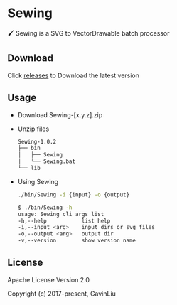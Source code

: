 # Sewing

🖌 Sewing is a SVG to VectorDrawable batch processor

## Download

Click [releases](https://github.com/Quickits/Sewing/releases) to Download the latest version

## Usage

- Download Sewing-[x.y.z].zip

- Unzip files

  ```bash
  Sewing-1.0.2
  ├── bin
  │   ├── Sewing
  │   └── Sewing.bat
  └── lib
  ```

- Using Sewing

  ```bash
  ./bin/Sewing -i {input} -o {output}
  ```

  ```bash
  $ ./bin/Sewing -h
  usage: Sewing cli args list
  -h,--help           list help
  -i,--input <arg>    input dirs or svg files
  -o,--output <arg>   output dir
  -v,--version        show version name
  ```

## License

Apache License Version 2.0

Copyright (c) 2017-present, GavinLiu
